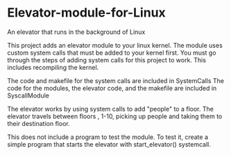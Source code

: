 # Elevator-module-for-Linux
An elevator that runs in the background of Linux

This project adds an elevator module to your linux kernel.
The module uses custom system calls that must be added to your kernel first.
You must go through the steps of adding system calls for this project to work.
This includes recompiling the kernel.

The code and makefile for the system calls are included in SystemCalls
The code for the modules, the elevator code, and the makefile are included in SyscallModule


The elevator works by using system calls to add "people" to a floor. The elevator travels between floors , 1-10, picking up people and taking them to their destination floor.

This does not include a program to test the module.
To test it, create a simple program that starts the elevator with start_elevator() systemcall.
